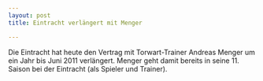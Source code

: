 ```yaml
---
layout: post
title: Eintracht verlängert mit Menger

---
```


Die Eintracht hat heute den Vertrag mit Torwart-Trainer Andreas Menger um ein Jahr bis Juni 2011 verlängert. Menger geht damit bereits in seine 11. Saison bei der Eintracht (als Spieler und Trainer). 


